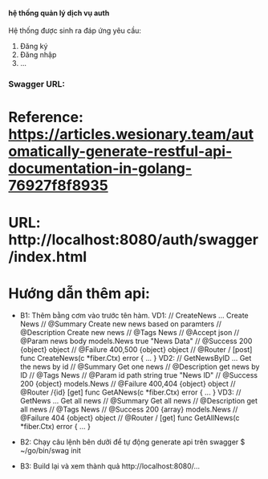 #### hệ thống quản lý dịch vụ auth
Hệ thống được sinh ra đáp ứng yêu cầu:
1. Đăng ký
2. Đăng nhập
3. ...

### Swagger URL:
# Reference: https://articles.wesionary.team/automatically-generate-restful-api-documentation-in-golang-76927f8f8935
# URL: http://localhost:8080/auth/swagger/index.html

# Hướng dẫn thêm api:
- B1: Thêm bằng cơm vào trước tên hàm. 
	VD1: 
	// CreateNews ... Create News
	// @Summary Create new news based on paramters
	// @Description Create new news
	// @Tags News
	// @Accept json
	// @Param news body models.News true "News Data"
	// @Success 200 {object} object
	// @Failure 400,500 {object} object
	// @Router / [post]
	func CreateNews(c *fiber.Ctx) error {
		...
	}
	VD2: 
	// GetNewsByID ... Get the news by id
	// @Summary Get one news
	// @Description get news by ID
	// @Tags News
	// @Param id path string true "News ID"
	// @Success 200 {object} models.News
	// @Failure 400,404 {object} object
	// @Router /{id} [get]
	func GetANews(c *fiber.Ctx) error {
	...
	}
	VD3: 
	// GetNews ... Get all news
	// @Summary Get all news
	// @Description get all news
	// @Tags News
	// @Success 200 {array} models.News
	// @Failure 404 {object} object
	// @Router / [get]
	func GetAllNews(c *fiber.Ctx) error {
		...
	}
- B2: Chạy câu lệnh bên dưỡi để tự động generate api trên swagger
	$ ~/go/bin/swag init

- B3: Build lại và xem thành quả http://localhost:8080/...




